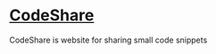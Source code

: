 # [CodeShare](http://codeshare.gwiddle.co.uk)

CodeShare is website for sharing small code snippets 
